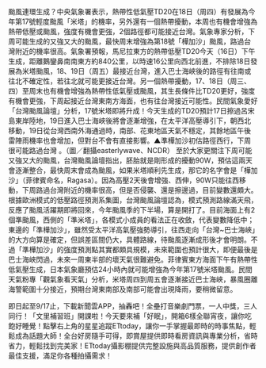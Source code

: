 颱風連環生成？中央氣象署表示，熱帶性低氣壓TD20在18日（周四）有發展為今年第17號輕度颱風「米塔」的機率，另外還有一個熱帶擾動，本周也有機會增強為熱帶低壓或颱風，強度有機會更強，2個路徑都可能接近台灣。氣象專家分析，下周可能生成的又強又大的颱風，最快周末增強為第18號「樺加沙」颱風，路過台灣附近的機率很高。氣象署預報，馬尼拉東方的熱帶低壓TD20今天（16日）下午生成，距離鵝鑾鼻南南東方約840公里，以時速16公里向西北前進，不排除18日發展為米塔颱風，18、19日（周五）最接近台灣，進入巴士海峽後的路徑有往南或往北不確定性，若往北就可能更接近台灣。另一個熱帶擾動，17、18日（周三、四）至周末也有機會增強為熱帶性低氣壓或颱風，其生長條件比TD20更好，強度有機會更強，下周起接近台灣東南方海面，也有往台灣接近可能性。民間氣象愛好「台灣颱風論壇」分析，17號米塔即將升成！今天生成的TD20預計17日擦過呂宋島東岸陸地，19日進入巴士海峽後將會逐漸增強，在太平洋高壓導引下，朝西北移動，19日從台灣西南外海通過時，南部、花東地區天氣不穩定，其餘地區午後雷陣雨機率也會增加，但對台不會有直接影響。▲準樺加沙初估路徑西行，下周很可能路過台灣 。（圖／翻攝easterlywave、NCDR）
至於大家更關注下周可能又強又大的颱風，台灣颱風論壇指出，胚胎就是剛形成的擾動90W，預估這兩天會逐漸整合，最快周末會成為颱風，如果米塔順利先生成，那它的名字會是「樺加沙」（菲律賓命名，Ragasa）。因為高壓2天後會增強、西伸，90W只能往西移動，下周路過台灣附近的機率很高，但是否侵襲、還是擦邊過，目前變數還頗大。根據歐洲模式的低壓路徑預測系集圖，台灣颱風論壇認為，模式預測路線滿天飛，反應了颱風活躍期即將回來，今年颱風季的下半場，算是開打了。目前海面上有2個準颱風，西側的「準米塔」，各模式小成員的看法正在收斂，代表變數降低中；東邊的「準樺加沙」，雖然受太平洋高氣壓強勢導引，往西走向「台灣~巴士海峽」的大方向算是確定，但誤差區間仍大，具體路線，待颱風逐漸成形後才會明朗。不過「準樺加沙」的強度預測點其實都頗具規模，未來範圍也預計很大，即便最後是巴士海峽閃過，未來一周東半部的壞天氣很難避免。菲律賓東方海面下午有熱帶性低氣壓生成，日本氣象廳預估24小時內就可能增強為今年第17號米塔颱風。民間天氣粉專「觀氣象看天氣」分析，米塔周四到周五會逐漸接近巴士海峽，暴風圈離海警範圍十分接近，預期台灣東南部及南部可能會出現降雨，要稍微留意。

即日起至9/17止，下載新聞雲APP，抽轟吧！全壘打音樂劇門票，一人中獎，三人同行！「文里補習班」開課啦！今天要來補「好眠」，開箱6樣全聯宵夜，讓你吃飽好睡覺！點擊右上角的星星追蹤ETtoday，讓你一手掌握最即時的時事焦點，輕鬆成為話題大師！全台好房隨手可得，即賞屋提供即時看房資訊與專業分析，省時省力，輕鬆找到完美家！ETtoday攝影棚提供完整設施與高品質服務，提供創作者最佳支援，滿足你各種拍攝需求！